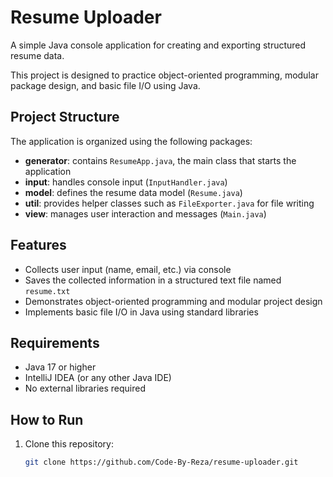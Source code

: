 # Resume Uploader

A simple Java console application for creating and exporting structured resume data.

This project is designed to practice object-oriented programming, modular package design, and basic file I/O using Java.

## Project Structure

The application is organized using the following packages:

- **generator**: contains `ResumeApp.java`, the main class that starts the application
- **input**: handles console input (`InputHandler.java`)
- **model**: defines the resume data model (`Resume.java`)
- **util**: provides helper classes such as `FileExporter.java` for file writing
- **view**: manages user interaction and messages (`Main.java`)

## Features

- Collects user input (name, email, etc.) via console
- Saves the collected information in a structured text file named `resume.txt`
- Demonstrates object-oriented programming and modular project design
- Implements basic file I/O in Java using standard libraries

## Requirements

- Java 17 or higher
- IntelliJ IDEA (or any other Java IDE)
- No external libraries required

## How to Run

1. Clone this repository:
   ```bash
   git clone https://github.com/Code-By-Reza/resume-uploader.git

